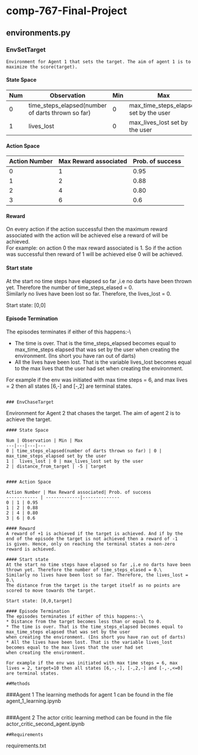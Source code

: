 
# comp-767-Final-Project
## environments.py
### EnvSetTarget 
```
Environment for Agent 1 that sets the target. The aim of agent 1 is to maximize the score(target).
```
#### State Space 

Num | Observation | Min | Max
---|---|---|---
0 | time_steps_elapsed(number of darts thrown so far) | 0 | max_time_steps_elapsed set by the user
1 |  lives_lost | 0 | max_lives_lost set by the user 



#### Action Space

Action Number | Max Reward associated| Prob. of success
------------ | -------------|--------------
0 | 1 | 0.95
1 | 2 | 0.88
2 | 4 | 0.80
3 | 6 | 0.6


#### Reward
On every action if the action successful then the maximum reward associated
with the action will be achieved else a reward of  will be achieved.\
For example: on action 0 the max reward associated is 1. So if the action was successful then reward of 1 will be achieved else 0 will be achieved.

#### Start state
At the start no time steps have elapsed so far ,i.e no darts have been thrown yet. Therefore the number of time_steps_elased = 0.\
Similarly no lives have been lost so far. Therefore, the lives_lost = 0.

Start state: [0,0] 

#### Episode Termination
The episodes terminates if either of this happens:-\
* The time is over. That is the time_steps_elapsed becomes equal to max_time_steps elapsed that was set by the user
when creating the environment. (Ins short you have ran out of darts)
* All the lives have been lost. That is the variable lives_lost becomes equal to the max lives that the user had set 
when creating the environment.

For example if the env was initiated with max time steps = 6, and max lives = 2 then all states [6,-] and [-,2] are terminal states.




```

### EnvChaseTarget
```
Environment for Agent 2 that chases the target. The aim of agent 2 is to achieve the target.
```
#### State Space 

Num | Observation | Min | Max
---|---|---|---
0 | time_steps_elapsed(number of darts thrown so far) | 0 | max_time_steps_elapsed set by the user
1 |  lives_lost | 0 | max_lives_lost set by the user 
2 | distance_from_target | -5 | target


#### Action Space

Action Number | Max Reward associated| Prob. of success
------------ | -------------|--------------
0 | 1 | 0.95
1 | 2 | 0.88
2 | 4 | 0.80
3 | 6 | 0.6

#### Reward
A reward of +1 is achieved if the target is achieved. And if by the end of the episode the target is not achieved then a reward of -1
is given. Hence, only on reaching the terminal states a non-zero reward is achieved.

#### Start state
At the start no time steps have elapsed so far ,i.e no darts have been thrown yet. Therefore the number of time_steps_elased = 0.\
Similarly no lives have been lost so far. Therefore, the lives_lost = 0.\
The distance from the target is the target itself as no points are scored to move towards the target.

Start state: [0,0,target] 

#### Episode Termination
The episodes terminates if either of this happens:-\
* Distance from the target becomes less than or equal to 0.
* The time is over. That is the time_steps_elapsed becomes equal to max_time_steps elapsed that was set by the user
when creating the environment. (Ins short you have ran out of darts)
* All the lives have been lost. That is the variable lives_lost becomes equal to the max lives that the user had set 
when creating the environment.

For example if the env was initiated with max time steps = 6, max lives = 2, target=10 then all states [6,-,-], [-,2,-] and [-,-,<=0] are terminal states.

##Methods
```
###Agent 1
The learning methods for agent 1 can be found in the file agent_1_learning.ipynb
```
```
###Agent 2 
The actor critic learning method can be found in the file actor_critic_second_agent.ipynb
```
##Requirements
```
requirements.txt
``` 
